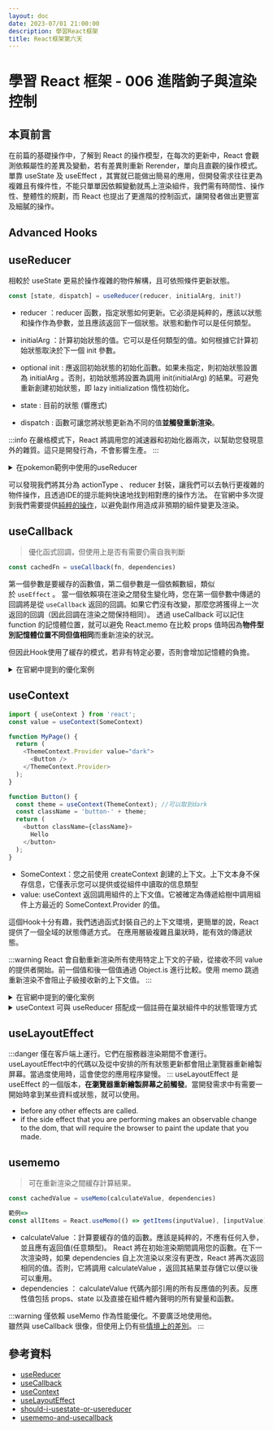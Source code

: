 ```yaml
---
layout: doc
date: 2023-07/01 21:00:00
description: 學習React框架
title: React框架第六天
---
```



# 學習 React 框架 - 006 進階鉤子與渲染控制

## 本頁前言

在前篇的基礎操作中，了解到 React 的操作模型，在每次的更新中，React 會觀測依賴屬性的差異及變動，若有差異則重新 Rerender，單向且直觀的操作模式。
單靠 useState 及 useEffect ，其實就已能做出簡易的應用，但開發需求往往更為複雜且有條件性，不能只單單因依賴變動就馬上渲染組件，我們需有時間性、操作性、整體性的規劃，而 React 也提出了更進階的控制函式，讓開發者做出更豐富及細膩的操作。

## Advanced Hooks

## useReducer

相較於 useState 更易於操作複雜的物件解構，且可依照條件更新狀態。

```JavaScript
const [state, dispatch] = useReducer(reducer, initialArg, init?)
```

- reducer ：reducer 函數，指定狀態如何更新。它必須是純粹的，應該以狀態和操作作為參數，並且應該返回下一個狀態。狀態和動作可以是任何類型。

- initialArg ：計算初始狀態的值。它可以是任何類型的值。如何根據它計算初始狀態取決於下一個 init 參數。

- optional init : 應返回初始狀態的初始化函數。如果未指定，則初始狀態設置為 initialArg 。否則，初始狀態將設置為調用 init(initialArg) 的結果。可避免重新創建初始狀態，即 lazy initialization 惰性初始化。

- state : 目前的狀態 (響應式)

- dispatch : 函數可讓您將狀態更新為不同的值**並觸發重新渲染**。

:::info
在嚴格模式下，React 將調用您的減速器和初始化器兩次，以幫助您發現意外的雜質。這只是開發行為，不會影響生產。
:::

<details>

<summary>在pokemon範例中使用的useReducer</summary>

```JavaScript

const actionTypes = {
  init: 'init',
  pending: 'pending',
  resolved: 'resolved',
  reset: 'reset'
}

const usePokemonReducer = (state, action) => {
  switch (action.type) {
    case actionTypes.init: { 
      return {
        pokemonList: [],
        allPokemonNumber: action.allPokemonNumber,
        maxPageNum: action.maxPageNum,
        status: ''
      }
    }
    case actionTypes.pending: { 
      return {
        ...state,
        status: action.status
      }
    }
    case actionTypes.resolved: {
      return {
        ...state,
        status: action.status,
        pokemonList:
          action.pageNum === 1
            ? action.pokemonList
            : [...state.pokemonList, ...action.pokemonList]
      }
    }
    case actionTypes.reset: {
      return { pokemonList: [], allPokemonNumber: 0, maxPageNum: 0, status: '' }
    }
    default: {
      throw new Error(`Unsupported type: ${action.type}`) //如果您的狀態意外變為 undefined ，則您可能在其中一種情況下忘記了 return 狀態
    }
  }
}

const [state, dispatch] = React.useReducer(usePokemonReducer, {
  pokemonList: [],
  allPokemonNumber: 0,
  maxPageNum: 0,
  status: ''
})

```

</details>

可以發現我們將其分為 actionType 、 reducer 封裝，讓我們可以去執行更複雜的物件操作，且透過IDE的提示能夠快速地找到相對應的操作方法。
在官網中多次提到我們需要提供[純粹的操作](https://react.dev/learn/keeping-components-pure)，以避免副作用造成非預期的組件變更及渲染。

## useCallback

> 優化函式回調，但使用上是否有需要仍需自我判斷

```JavaScript
const cachedFn = useCallback(fn, dependencies)
```

第一個參數是要緩存的函數值，第二個參數是一個依賴數組，類似於 `useEffect` 。
當一個依賴項在渲染之間發生變化時，您在第一個參數中傳遞的回調將是從 `useCallback` 返回的回調。如果它們沒有改變，那麼您將獲得上一次返回的回調（因此回調在渲染之間保持相同）。
透過 useCallback 可以記住 function 的記憶體位置，就可以避免 React.memo 在比較 props 值時因為**物件型別記憶體位置不同但值相同**而重新渲染的狀況。

但因此Hook使用了緩存的模式，若非有特定必要，否則會增加記憶體的負擔。

<details>

<summary>在官網中提到的優化案例</summary>

```JavaScript
function ChatRoom({ roomId }) {
  const [message, setMessage] = useState('');

  const createOptions = useCallback(() => {
    return {
      serverUrl: 'https://localhost:1234',
      roomId: roomId
    };
  }, [roomId]); // ✅ Only changes when roomId changes

  useEffect(() => {
    const options = createOptions();
    const connection = createConnection();
    connection.connect();
    return () => connection.disconnect();
  }, [createOptions]); // ✅ Only changes when createOptions changes

```

透過這樣的組合調用，我們可以做出更細微的依賴操作，避免每次的re-render。

</details>


## useContext

```JavaScript
import { useContext } from 'react';
const value = useContext(SomeContext)

function MyPage() {
  return (
    <ThemeContext.Provider value="dark">
      <Button />
    </ThemeContext.Provider>
  );
}

function Button() {
  const theme = useContext(ThemeContext); //可以取到dark
  const className = 'button-' + theme;
  return (
    <button className={className}>
      Hello
    </button>
  );
}

```

- SomeContext：您之前使用 createContext 創建的上下文。上下文本身不保存信息，它僅表示您可以提供或從組件中讀取的信息類型
- value: useContext 返回調用組件的上下文值。它被確定為傳遞給樹中調用組件上方最近的 SomeContext.Provider 的值。

這個Hook十分有趣，我們透過函式封裝自己的上下文環境，更簡單的說，React提供了一個全域的狀態傳遞方式。
在應用層級複雜且巢狀時，能有效的傳遞狀態。

:::warning
React 會自動重新渲染所有使用特定上下文的子級，從接收不同 value 的提供者開始。前一個值和後一個值通過 Object.is 進行比較。使用 memo 跳過重新渲染不會阻止子級接收新的上下文值。
:::

<details>

<summary>在官網中提到的優化案例</summary>

```JavaScript
import { useCallback, useMemo } from 'react';

function MyApp() {
  const [currentUser, setCurrentUser] = useState(null);

  const login = useCallback((response) => {
    storeCredentials(response.credentials);
    setCurrentUser(response.user);
  }, []);

  const contextValue = useMemo(() => ({
    currentUser,
    login
  }), [currentUser, login]);

  return (
    <AuthContext.Provider value={contextValue}>
      <Page />
    </AuthContext.Provider>
  );
}

```

</details>


<details>

<summary>useContext 可與 useReducer 搭配成一個註冊在巢狀組件中的狀態管理方式</summary>

```JavaScript
const PokemonContext = React.createContext(null)
PokemonContext.displayName = 'PokemonContext' //在devtools上可以看到明確命名
// app inject the provider
const PokemonProvider = ({ children }) => {
  const [state, dispatch] = React.useReducer(usePokemonReducer, {
    pokemonList: [],
    allPokemonNumber: 0,
    maxPageNum: 0,
    status: ''
  })
  const value = [state, dispatch]
  return (
    <PokemonContext.Provider value={value}>{children}</PokemonContext.Provider>
  )
}

const usePokemonContext = () => {
  const context = React.useContext(PokemonContext) 
  if (context === undefined) {
    throw new Error(` usePokemon must be used within a PokemonProvider`)
  }
  return context
}


function App() {
  return (
    <PokemonProvider> //在此之下的所有組件都可以方便的拿到 context 中的 reducer
      <div>
        <Pokemon></Pokemon>
        <ScrollDirection></ScrollDirection>
      </div>
    </PokemonProvider>
  )
}

export default App

```

</details>


## useLayoutEffect

:::danger
僅在客戶端上運行。它們在服務器渲染期間不會運行。useLayoutEffect中的代碼以及從中安排的所有狀態更新都會阻止瀏覽器重新繪製屏幕。當過度使用時，這會使您的應用程序變慢。
:::
useLayoutEffect 是 useEffect 的一個版本，**在瀏覽器重新繪製屏幕之前觸發**。當開發需求中有需要一開始時拿到某些資料或狀態，就可以使用。
- before any other effects are called.
- if the side effect that you are performing makes an observable change to the dom, that will require the browser to paint the update that you made.

## usememo

> 可在重新渲染之間緩存計算結果。

```JavaScript
const cachedValue = useMemo(calculateValue, dependencies)

範例=>
const allItems = React.useMemo(() => getItems(inputValue), [inputValue])
```

- calculateValue ：計算要緩存的值的函數。應該是純粹的，不應有任何入參，並且應有返回值(任意類型)。 React 將在初始渲染期間調用您的函數。在下一次渲染時，如果 dependencies 自上次渲染以來沒有更改，React 將再次返回相同的值。否則，它將調用 calculateValue ，返回其結果並存儲它以便以後可以重用。
- dependencies ： calculateValue 代碼內部引用的所有反應值的列表。反應性值包括 props、state 以及直接在組件體內聲明的所有變量和函數。

:::warning
僅依賴 useMemo 作為性能優化。不要廣泛地使用他。<br>雖然與 useCallback 很像，但使用上仍有些[情境上的差別](https://react.dev/reference/react/useMemo#memoizing-a-function)。
:::

## 參考資料

- [useReducer](https://react.dev/reference/react/useReducer)
- [useCallback](https://react.dev/reference/react/useCallback)
- [useContext](https://react.dev/reference/react/useContext)
- [useLayoutEffect](https://react.dev/reference/react/useLayoutEffect)
- [should-i-usestate-or-usereducer](https://kentcdodds.com/blog/should-i-usestate-or-usereducer)
- [usememo-and-usecallback](https://kentcdodds.com/blog/usememo-and-usecallback)

<GitTalk/>
